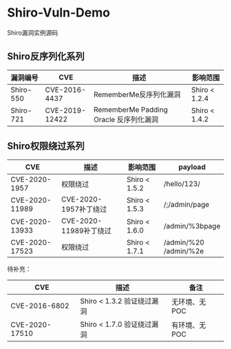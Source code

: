 # Shiro-Vuln-Demo
Shiro漏洞实例源码

## Shiro反序列化系列
| 漏洞编号  | CVE            | 描述                                   | 影响范围      |
| --------- | -------------- | -------------------------------------- | ------------- |
| Shiro-550 | CVE-2016-4437  | RememberMe反序列化漏洞                 | Shiro < 1.2.4 |
| Shiro-721 | CVE-2019-12422 | RememberMe Padding Oracle 反序列化漏洞 | Shiro < 1.4.2 |



## Shiro权限绕过系列
| CVE            | 描述                   | 影响范围      | payload                  |
| -------------- | ---------------------- | ------------- | ------------------------ |
| CVE-2020-1957  | 权限绕过               | Shiro < 1.5.2 | /hello/123/              |
| CVE-2020-11989 | CVE-2020-1957补丁绕过  | Shiro < 1.5.3 | /;/admin/page            |
| CVE-2020-13933 | CVE-2020-11989补丁绕过 | Shiro < 1.6.0 | /admin/%3bpage           |
| CVE-2020-17523 | 权限绕过               | Shiro < 1.7.1 | /admin/%20<br>/admin/%2e |

待补充：

| CVE            | 描述                       | 备注          |
| -------------- | -------------------------- | ------------- |
| CVE-2016-6802  | Shiro < 1.3.2 验证绕过漏洞 | 无环境、无POC |
| CVE-2020-17510 | Shiro < 1.7.0 验证绕过漏洞 | 有环境、无POC |

